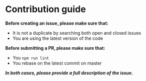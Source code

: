 # Contribution guide

**Before creating an issue, please make sure that:**
- It is not a duplicate by searching both open and closed issues
- You are using the latest version of the code

**Before submitting a PR, please make sure that:**
- You `npm run lint`
- You rebase on the latest commit on master

**_In both cases, please provide a full description of the issue._**
